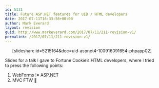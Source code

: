 ```yaml
---
id: 5131
title: Future ASP.NET features for UID / HTML developers
date: 2017-07-11T16:33:56+00:00
author: Mark Everard
layout: revision
guid: http://www.markeverard.com/2017/07/11/211-revision-v1/
permalink: /2017/07/11/211-revision-v1/
---
```

<p style="text-align: center;">
  [slideshare id=5215164&doc=uid-aspnet4-100916091654-phpapp02]
</p>

Slides for a talk I gave to Fortune Cookie&#8217;s HTML developers, where I tried to press the following points:

1) WebForms != ASP.NET  
2) MVC FTW 🙂